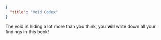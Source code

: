 ```json
{
  "title": "Void Codex"
}
```

The void is hiding a lot more than you think, you **will** write down all your findings in this book!